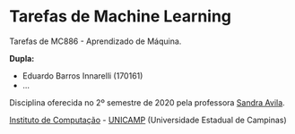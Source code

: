 Tarefas de Machine Learning
================================

Tarefas de MC886 - Aprendizado de Máquina.

**Dupla:**
  - Eduardo Barros Innarelli (170161)
  - ...

Disciplina oferecida no 2º semestre de 2020 pela professora [Sandra Avila](https://www.ic.unicamp.br/~sandra/).

[Instituto de Computação](http://ic.unicamp.br/en) - [UNICAMP](http://www.unicamp.br/unicamp/) (Universidade Estadual de Campinas)
